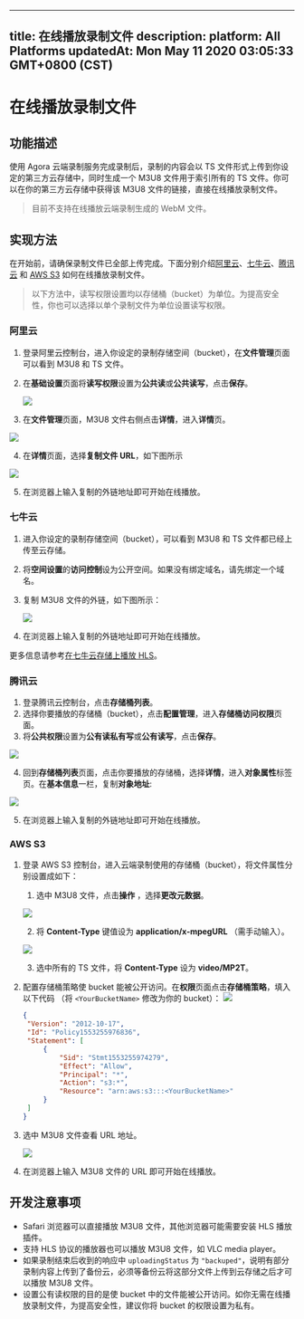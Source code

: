 
---
title: 在线播放录制文件
description: 
platform: All Platforms
updatedAt: Mon May 11 2020 03:05:33 GMT+0800 (CST)
---
# 在线播放录制文件
## 功能描述

使用 Agora 云端录制服务完成录制后，录制的内容会以 TS 文件形式上传到你设定的第三方云存储中，同时生成一个 M3U8 文件用于索引所有的 TS 文件。你可以在你的第三方云存储中获得该 M3U8 文件的链接，直接在线播放录制文件。

>目前不支持在线播放云端录制生成的 WebM 文件。

## 实现方法

在开始前，请确保录制文件已全部上传完成。下面分别介绍[阿里云](https://www.aliyun.com/product/oss)、[七牛云](https://www.qiniu.com/)、[腾讯云](https://cloud.tencent.com/product/cos) 和 [AWS S3](https://aws.amazon.com/cn/s3/?nc=sn&loc=0) 如何在线播放录制文件。

>以下方法中，读写权限设置均以存储桶（bucket）为单位。为提高安全性，你也可以选择以单个录制文件为单位设置读写权限。

### 阿里云
1. 登录阿里云控制台，进入你设定的录制存储空间（bucket），在**文件管理**页面可以看到 M3U8 和 TS 文件。
2. 在**基础设置**页面将**读写权限**设置为**公共读**或**公共读写**，点击**保存**。

	![](https://web-cdn.agora.io/docs-files/1556438995486)
	
3. 在**文件管理**页面，M3U8 文件右侧点击**详情**，进入**详情**页。

![](https://web-cdn.agora.io/docs-files/1583887201814)

4. 在**详情**页面，选择**复制文件 URL**，如下图所示

![](https://web-cdn.agora.io/docs-files/1583887227648)
	
5. 在浏览器上输入复制的外链地址即可开始在线播放。

### 七牛云

1. 进入你设定的录制存储空间（bucket），可以看到 M3U8 和 TS 文件都已经上传至云存储。

2. 将**空间设置**的**访问控制**设为公开空间。如果没有绑定域名，请先绑定一个域名。

3. 复制 M3U8 文件的外链，如下图所示：

	![](https://web-cdn.agora.io/docs-files/1556165027848)

4. 在浏览器上输入复制的外链地址即可开始在线播放。

更多信息请参考[在七牛云存储上播放 HLS](https://docs.agora.io/cn/cloud-recording/%3Chttps://developer.qiniu.com/kodo/kb/1339/in-seven-niuyun-stored-in-hls%3E)。

### 腾讯云
1. 登录腾讯云控制台，点击**存储桶列表**。
2. 选择你要播放的存储桶（bucket），点击**配置管理**，进入**存储桶访问权限**页面。
3. 将**公共权限**设置为**公有读私有写**或**公有读写**，点击**保存**。

![](https://web-cdn.agora.io/docs-files/1571369998043)
	
4. 回到**存储桶列表**页面，点击你要播放的存储桶，选择**详情**，进入**对象属性**标签页。在**基本信息**一栏，复制**对象地址**:

![](https://web-cdn.agora.io/docs-files/1571369926906)

5. 在浏览器上输入复制的外链地址即可开始在线播放。


### AWS S3

1. 登录 AWS S3 控制台，进入云端录制使用的存储桶（bucket），将文件属性分别设置成如下：
   1. 选中 M3U8 文件，点击**操作** ，选择**更改元数据**。
	 
    ![](https://web-cdn.agora.io/docs-files/1589166303624)
	 
   2. 将 **Content-Type** 键值设为 **application/x-mpegURL** （需手动输入）。
	 
	 ![](https://web-cdn.agora.io/docs-files/1556165160391)
	 
   3. 选中所有的 TS 文件，将 **Content-Type** 设为 **video/MP2T**。

2. 配置存储桶策略使 bucket 能被公开访问。在**权限**页面点击**存储桶策略**，填入以下代码 （将 `<YourBucketName>` 修改为你的 bucket）：
![](https://web-cdn.agora.io/docs-files/1556165186768)
   ```json
   {
    "Version": "2012-10-17",
    "Id": "Policy1553255976836",
    "Statement": [
        {
            "Sid": "Stmt1553255974279",
            "Effect": "Allow",
            "Principal": "*",
            "Action": "s3:*",
            "Resource": "arn:aws:s3:::<YourBucketName>"
        }
    ]
   }
   ```
3. 选中 M3U8 文件查看 URL 地址。

	![](https://web-cdn.agora.io/docs-files/1556165198691)

4. 在浏览器上输入 M3U8 文件的 URL 即可开始在线播放。

## 开发注意事项

- Safari 浏览器可以直接播放 M3U8 文件，其他浏览器可能需要安装 HLS 播放插件。
- 支持 HLS 协议的播放器也可以播放 M3U8 文件，如 VLC media player。
- 如果录制结束后收到的响应中 `uploadingStatus` 为 `"backuped"`，说明有部分录制内容上传到了备份云，必须等备份云将这部分文件上传到云存储之后才可以播放 M3U8 文件。
- 设置公有读权限的目的是使 bucket 中的文件能被公开访问。如你无需在线播放录制文件，为提高安全性，建议你将 bucket 的权限设置为私有。
